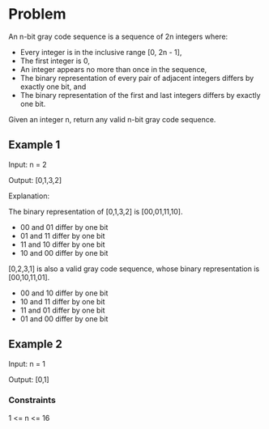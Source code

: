 # Problem

An n-bit gray code sequence is a sequence of 2n integers where:

- Every integer is in the inclusive range [0, 2n - 1],
- The first integer is 0,
- An integer appears no more than once in the sequence,
- The binary representation of every pair of adjacent integers differs by exactly one bit, and
- The binary representation of the first and last integers differs by exactly one bit.

Given an integer n, return any valid n-bit gray code sequence.

## Example 1

Input: n = 2

Output: [0,1,3,2]

Explanation:

The binary representation of [0,1,3,2] is [00,01,11,10].

- 00 and 01 differ by one bit
- 01 and 11 differ by one bit
- 11 and 10 differ by one bit
- 10 and 00 differ by one bit

[0,2,3,1] is also a valid gray code sequence, whose binary representation is [00,10,11,01].

- 00 and 10 differ by one bit
- 10 and 11 differ by one bit
- 11 and 01 differ by one bit
- 01 and 00 differ by one bit

## Example 2

Input: n = 1

Output: [0,1]

### Constraints

1 <= n <= 16
